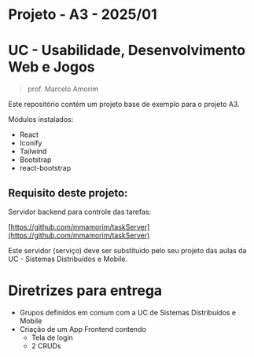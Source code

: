 # Projeto - A3 - 2025/01

# UC - Usabilidade, Desenvolvimento Web e Jogos
> prof. Marcelo Amorim

Este repositório contém um projeto base de exemplo para o projeto A3.

Módulos instalados:
  - React
  - Iconify
  - Tailwind
  - Bootstrap
  - react-bootstrap

## Requisito deste projeto:

Servidor backend para controle das tarefas:

[https://github.com/mmamorim/taskServer](https://github.com/mmamorim/taskServer)

Este servidor (serviço) deve ser substituido pelo seu projeto das aulas da UC - Sistemas Distribuídos e Mobile.

# Diretrizes para entrega

* Grupos definidos em comum com a UC de Sistemas Distribuídos e Mobile
* Criação de um App Frontend contendo
  * Tela de login
  * 2 CRUDs